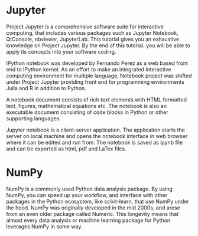 #  Jupyter 
Project Jupyter is a comprehensive software suite for interactive computing, that includes various packages such as Jupyter Notebook, QtConsole, nbviewer, JupyterLab. This tutorial gives you an exhaustive knowledge on Project Jupyter. By the end of this tutorial, you will be able to apply its concepts into your software coding.

IPython notebook was developed by Fernando Perez as a web based front end to IPython kernel. As an effort to make an integrated interactive computing environment for multiple language, Notebook project was shifted under Project Jupyter providing front end for programming environments Juila and R in addition to Python.

A notebook document consists of rich text elements with HTML formatted text, figures, mathematical equations etc. The notebook is also an executable document consisting of code blocks in Python or other supporting languages.

Jupyter notebook is a client-server application. The application starts the server on local machine and opens the notebook interface in web browser where it can be edited and run from. The notebook is saved as ipynb file and can be exported as html, pdf and LaTex files.


# NumPy
NumPy is a commonly used Python data analysis package. By using NumPy, you can speed up your workflow, and interface with other packages in the Python ecosystem, like scikit-learn, that use NumPy under the hood. NumPy was originally developed in the mid 2000s, and arose from an even older package called Numeric. This longevity means that almost every data analysis or machine learning package for Python leverages NumPy in some way.
